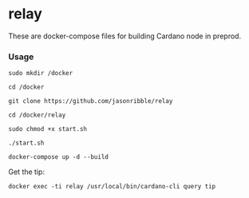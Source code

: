 relay
============

These are docker-compose files for building Cardano node in preprod.


### Usage
```
sudo mkdir /docker

cd /docker

git clone https://github.com/jasonribble/relay

cd /docker/relay

sudo chmod +x start.sh

./start.sh

docker-compose up -d --build
```

Get the tip:
```
docker exec -ti relay /usr/local/bin/cardano-cli query tip
```
